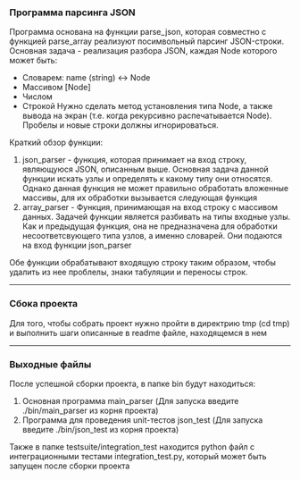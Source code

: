 ### Программа парсинга JSON
Программа основана на функции parse_json, которая совместно с 
функцией parse_array реализуют посимвольный парсинг JSON-строки.
Основная задача - реализация разбора JSON, каждая Node которого может быть:
- Словарем: name (string) <-> Node
- Массивом [Node]
- Числом
- Строкой
  Нужно сделать метод установления типа Node, а также вывода на экран (т.е. когда рекурсивно распечатывается Node). Пробелы и новые строки должны игнорироваться.

Краткий обзор функции:
1) json_parser - функция, которая принимает на вход строку, являющуюся JSON, описанным выше.
Основная задача данной функции искать узлы и определять к какому типу они относятся.
Однако данная функция не может правильно обработать вложенные массивы, для их обработки вызывается следующая функция
2) array_parser - Функция, принимающая на вход строку с массивом данных. Задачей функции является разбивать на типы входные узлы.
Как и предыдущая функция, она не предназначена для обработки несоответсвующего типа узлов, а именно словарей.
Они подаются на вход функции json_parser

Обе функции обрабатывают входящую строку таким образом, чтобы удалить из нее проблелы, знаки табуляции и переносы строк.

---
### Сбока проекта
Для того, чтобы собрать проект нужно пройти в директрию tmp (cd tmp) и выполнить шаги описанные в readme файле, находящемся в нем

---
### Выходные файлы

После успешной сборки проекта, в папке bin будут находиться:
1) Основная программа main_parser (Для запуска введите ./bin/main_parser из корня проекта)
2) Программа для проведения unit-тестов json_test (Для запуска введите ./bin/json_test из корня проекта)

Также в папке testsuite/integration_test находится python файл с интеграционными тестами integration_test.py,
который может быть запущен после сборки проекта
